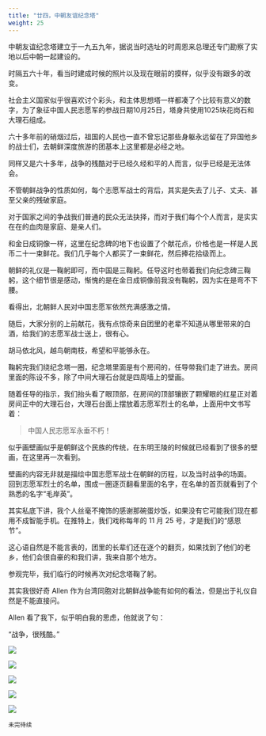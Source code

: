 ```yaml
---
title: "廿四，中朝友谊纪念塔"
weight: 25
---
```

中朝友谊纪念塔建立于一九五九年，据说当时选址的时周恩来总理还专门勘察了实地以后中朝一起建设的。

时隔五六十年，看当时建成时候的照片以及现在眼前的摸样，似乎没有跟多的改变。

社会主义国家似乎很喜欢讨个彩头，和主体思想塔一样都凑了个比较有意义的数字，为了象征中国人民志愿军的参战日期10月25日，塔身共使用1025块花岗石和大理石组成。

六十多年前的硝烟过后，祖国的人民也一直不曾忘记那些身躯永远留在了异国他乡的战士们，去朝鲜深度旅游的团基本上这里都是必经之地。

同样又是六十多年，战争的残酷对于已经久经和平的人而言，似乎已经是无法体会。

不管朝鲜战争的性质如何，每个志愿军战士的背后，其实是失去了儿子、丈夫、甚至父亲的残破家庭。

对于国家之间的争战我们普通的民众无法抉择，而对于我们每个个人而言，是实实在在的血肉是家庭、是亲人们。

和金日成铜像一样，这里在纪念碑的地下也设置了个献花点，价格也是一样是人民币二十一束鲜花。我们几乎每个人都买了一束鲜花，然后捧花拾级而上。

朝鲜的礼仪是一鞠躬即可，而中国是三鞠躬。任导这时也带着我们向纪念碑三鞠躬，这个细节很是感动，惭愧的是在金日成铜像前我没有鞠躬，因为实在是弯不下腰。

看得出，北朝鲜人民对中国志愿军依然充满感激之情。

随后，大家分别的上前献花，我有点惊奇来自团里的老辈不知道从哪里带来的白酒，给我们的志愿军战士送上，很有心。

胡马依北风，越鸟朝南枝，希望和平能够永在。

鞠躬完我们绕纪念塔一圈，纪念塔里面是有个房间的，任导带我们走了进去。房间里面的陈设不多，除了中间大理石台就是四周墙上的壁画。

随着任导的指示，我们抬头看了眼顶部，在房间的顶部镶嵌了颗耀眼的红星正对着房间正中的大理石台，大理石台面上摆放着志愿军烈士的名单，上面用中文书写着：

> 中国人民志愿军永垂不朽！

似乎画壁画似乎是朝鲜这个民族的传统，在东明王陵的时候就已经看到了很多的壁画，在这里再一次看到。

壁画的内容无非就是描绘中国志愿军战士在朝鲜的历程，以及当时战争的场面。
回到志愿军烈士的名单，围成一圈逐页翻看里面的名字，在名单的首页就看到了个熟悉的名字“毛岸英”。

其实私底下讲，我个人丝毫不掩饰的感谢那碗蛋炒饭，如果没有它可能我们现在都用不成智能手机。在推特上，我们戏称每年的 11 月 25 号，才是我们的“感恩节”。

这心语自然是不能言表的，团里的长辈们还在逐个的翻页，如果找到了他们的老乡，他们会很自豪的和我们讲，我来自那个地方。

参观完毕，我们临行的时候再次对纪念塔鞠了躬。

其实我很好奇 Allen 作为台湾同胞对北朝鲜战争能有如何的看法，但是出于礼仪自然是不能直接问。

Allen 看了我下，似乎明白我的思虑，他就说了句：

“战争，很残酷。”

![](/north-korea/0434.jpg)

![](/north-korea/0436.jpg)

![](/north-korea/0441.jpg)

![](/north-korea/0444.jpg)

![](/north-korea/0443.jpg)

`未完待续`
